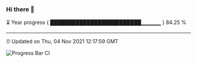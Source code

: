 ### Hi there 👋

⏳ Year progress { █████████████████████████▁▁▁▁▁ } 84.25 %

---

⏰ Updated on Thu, 04 Nov 2021 12:17:59 GMT

![Progress Bar CI](https://github.com/liununu/liununu/workflows/Progress%20Bar%20CI/badge.svg)
